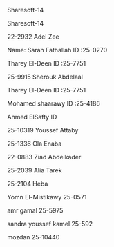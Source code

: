 Sharesoft-14


Sharesoft-14

22-2932 Adel Zee

Name: Sarah Fathallah ID :25-0270


Tharey El-Deen ID :25-7751

25-9915 Sherouk Abdelaal


Tharey El-Deen ID :25-7751

Mohamed shaarawy  ID :25-4186


Ahmed ElSafty ID

25-10319 Youssef Attaby


25-1336 Ola Enaba


22-0883 Ziad Abdelkader

25-2039 Alia Tarek

25-2104 Heba

Yomn El-Mistikawy 25-0571

amr gamal 25-5975

sandra youssef kamel 25-592

mozdan 25-10440

